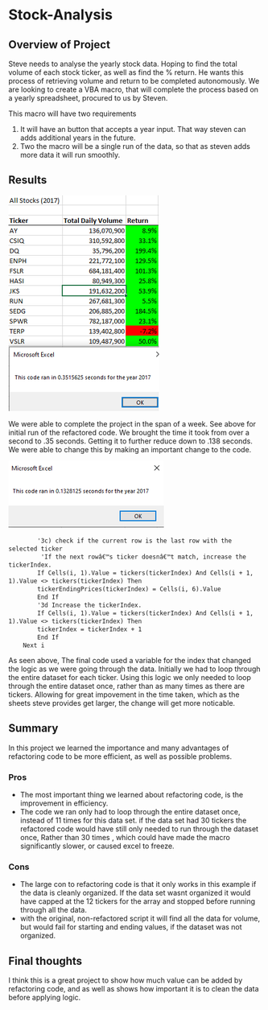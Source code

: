 # Stock-Analysis

## Overview of Project
 <!-- Explain the purpose of this analysis. -->
Steve needs to analyse the yearly stock data. Hoping to find the total volume of each stock ticker, as well as find the % return. He wants this process of retrieving volume and return to be completed autonomously. We are looking to create a VBA macro, that will complete the process based on a yearly spreadsheet, procured to us by Steven.

This macro will have two requirements

 1. It will have an button that accepts a year input. That way steven can adds additional years in the future.
 2. Two the macro will be a single run of the data, so that as steven adds more data it will run smoothly.

## Results

<!-- Using images and examples of your code, compare the stock performance between 2017 and 2018, as well as the execution times of the original script and the refactored script. -->
![intialrefactoredcode2017](https://github.com/CaptCarmine/Stock-analysis/blob/main/Resources/2017_timegraph.png?raw=true)

We were able to complete the project in the span of a week. See above for initial run of the refactored code. We brought the time it took from over a second to .35 seconds. Getting it to further reduce down to .138 seconds. We were able to change this by making an important change to the code.

![VBA_Challenge2017](https://github.com/CaptCarmine/Stock-analysis/blob/main/Resources/VBA_Challenge_2017.png?raw=true)

```VBA
        '3c) check if the current row is the last row with the selected ticker
         'If the next rowâ€™s ticker doesnâ€™t match, increase the tickerIndex.
        If Cells(i, 1).Value = tickers(tickerIndex) And Cells(i + 1, 1).Value <> tickers(tickerIndex) Then
        tickerEndingPrices(tickerIndex) = Cells(i, 6).Value
        End If
        '3d Increase the tickerIndex.
        If Cells(i, 1).Value = tickers(tickerIndex) And Cells(i + 1, 1).Value <> tickers(tickerIndex) Then
        tickerIndex = tickerIndex + 1
        End If
    Next i
```

As seen above, The final code used a variable for the index that changed the logic as we were going through the data. Initially we had to loop through the entire dataset for each ticker. Using this logic we only needed to loop through the entire dataset once, rather than as many times as there are tickers. Allowing for great impovement in the time taken, which as the sheets steve provides get larger, the change will get more noticable.

## Summary

<!-- In a summary statement, address the following questions.
1.What are Advantages/Disadvantages of Refactoring code?
  -the Advantages are?
2.How do these pros and cons apply to refactoring the original VBA script?-->

In this project we learned the importance and many advantages of refactoring code to be more efficient, as well as possible problems.

### Pros

- The most important thing we learned about refactoring code, is the improvement in efficiency.
- The code we ran only had to loop through the entire dataset once, instead of 11 times for this data set. if the data set had 30 tickers the refactored code would have still only needed to run through the dataset once, Rather than 30 times , which could have made the macro significantly slower, or caused excel to freeze.

### Cons

- The large con to refactoring code is that it only works in this example if the data is cleanly organized. If the data set wasnt organized it would have capped at the 12 tickers for the array and stopped before running through all the data.
- with the original, non-refactored script it will find all the data for volume, but would fail for starting and ending values, if the dataset was not organized.

## Final thoughts

I think this is a great project to show how much value can be added by refactoring code, and as well as shows how important it is to clean the data before applying logic.
